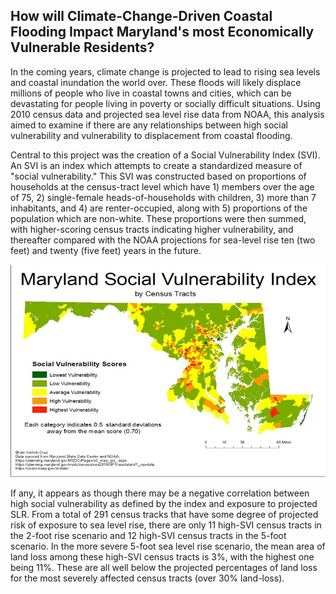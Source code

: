 ## How will Climate-Change-Driven Coastal Flooding Impact Maryland's most Economically Vulnerable Residents?

<p>In the coming years, climate change is projected to lead to rising sea levels and coastal inundation the world over. These floods will likely displace millions of people who live in coastal towns and cities, which can be devastating for people living in poverty or socially difficult situations. Using 2010 census data and projected sea level rise data from NOAA, this analysis aimed to examine if there are any relationships between high social vulnerability and vulnerability to displacement from coastal flooding.<p>


<p>Central to this project was the creation of a Social Vulnerability Index (SVI).  An SVI is an index which attempts to create a standardized measure of "social vulnerability." This SVI was constructed based on proportions of households at the census-tract level which have 1) members over the age of 75, 2) single-female heads-of-households with children, 3) more than 7 inhabitants, and 4) are renter-occupied, along with 5)  proportions of the population which are non-white.  These proportions were then summed, with higher-scoring census tracts indicating higher vulnerability, and thereafter compared with the NOAA projections for sea-level rise ten (two feet) and twenty (five feet) years in the future. <p>

<img src="svi.jpg">

<p>If any, it appears as though there may be a negative correlation between high social vulnerability as defined by the index and exposure to projected SLR.  From a total of 291 census tracks that have some degree of projected risk of exposure to sea level rise, there are only 11 high-SVI census tracts in the 2-foot rise scenario and 12 high-SVI census tracts in the 5-foot scenario.  In the more severe 5-foot sea level rise scenario, the mean area of land loss among these high-SVI census tracts is 3%, with the highest one being 11%.  These are all well below the projected percentages of land loss for the most severely affected census tracts (over 30% land-loss).<p>


